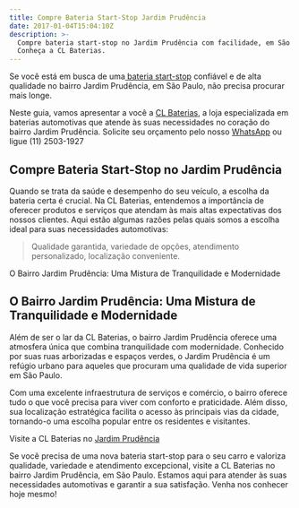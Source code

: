 ```yaml
---
title: Compre Bateria Start-Stop Jardim Prudência
date: 2017-01-04T15:04:10Z
description: >-
  Compre bateria start-stop no Jardim Prudência com facilidade, em São Paulo.
  Conheça a CL Baterias.
---
```

Se você está em busca de uma<a href="https://www.clbaterias.com.br/bateria-start-stop" title="Bateria Start-Stop" target="_blank" rel="noopener"> bateria start-stop</a> confiável e de alta qualidade no bairro Jardim Prudência, em São Paulo, não precisa procurar mais longe.

Neste guia, vamos apresentar a você a <a href="https://www.clbaterias.com.br/" title="Quem somos" target="_blank" rel="noopener">CL Baterias</a>, a loja especializada em baterias automotivas que atende às suas necessidades no coração do bairro Jardim Prudência. Solicite seu orçamento pelo nosso <a href="https://api.whatsapp.com/send?phone=5511934986472" title="Solicitar orçamento" target="_blank" rel="noopener">WhatsApp</a> ou ligue (11) 2503-1927

## Compre Bateria Start-Stop no Jardim Prudência

Quando se trata da saúde e desempenho do seu veículo, a escolha da bateria certa é crucial. Na CL Baterias, entendemos a importância de oferecer produtos e serviços que atendam às mais altas expectativas dos nossos clientes. Aqui estão algumas razões pelas quais somos a escolha ideal para suas necessidades automotivas:

> Qualidade garantida, variedade de opções, atendimento personalizado, localização conveniente.

O Bairro Jardim Prudência: Uma Mistura de Tranquilidade e Modernidade

## O Bairro Jardim Prudência: Uma Mistura de Tranquilidade e Modernidade

Além de ser o lar da CL Baterias, o bairro Jardim Prudência oferece uma atmosfera única que combina tranquilidade com modernidade. Conhecido por suas ruas arborizadas e espaços verdes, o Jardim Prudência é um refúgio urbano para aqueles que procuram uma qualidade de vida superior em São Paulo.

Com uma excelente infraestrutura de serviços e comércio, o bairro oferece tudo o que você precisa para viver com conforto e praticidade. Além disso, sua localização estratégica facilita o acesso às principais vias da cidade, tornando-o uma escolha popular entre os residentes e visitantes.

Visite a CL Baterias no <a href="https://www.google.com/maps/place/Jardim+Prud%C3%AAncia,+S%C3%A3o+Paulo+-+SP/@-23.6505403,-46.6714924,16z/data=!3m1!4b1!4m6!3m5!1s0x94ce507614339e01:0x615657e6c6afaa41!8m2!3d-23.652852!4d-46.6717412!16s%2Fg%2F1225wcm6?entry=ttu" target="_blank" rel="noopener">Jardim Prudência</a>

Se você precisa de uma nova bateria start-stop para o seu carro e valoriza qualidade, variedade e atendimento excepcional, visite a CL Baterias no bairro Jardim Prudência, em São Paulo. Estamos aqui para atender às suas necessidades automotivas e garantir a sua satisfação. Venha nos conhecer hoje mesmo!

&nbsp;